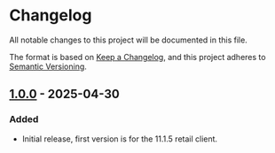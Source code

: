 # Changelog

All notable changes to this project will be documented in this file.

The format is based on [Keep a Changelog],
and this project adheres to [Semantic Versioning].


## [1.0.0] - 2025-04-30

### Added

- Initial release, first version is for the 11.1.5 retail client.



<!-- Links -->
[keep a changelog]: https://keepachangelog.com/en/1.1.0/
[semantic versioning]: https://semver.org/spec/v2.0.0.html

<!-- Versions -->
[unreleased]: https://github.com/NintendoLink07/MythicIOGrabber/compare/1.0.0..HEAD
[1.0.0]: https://github.com/NintendoLink07/MythicIOGrabber/releases/tag/1.0.0